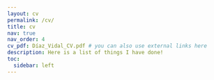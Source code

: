 ```yaml
---
layout: cv
permalink: /cv/
title: cv
nav: true
nav_order: 4
cv_pdf: Díaz_Vidal_CV.pdf # you can also use external links here
description: Here is a list of things I have done!
toc:
  sidebar: left
---
```

